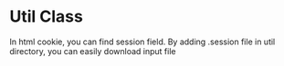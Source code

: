 # Util Class

In html cookie, you can find session field. 
By adding .session file in util directory, you can easily download input file
